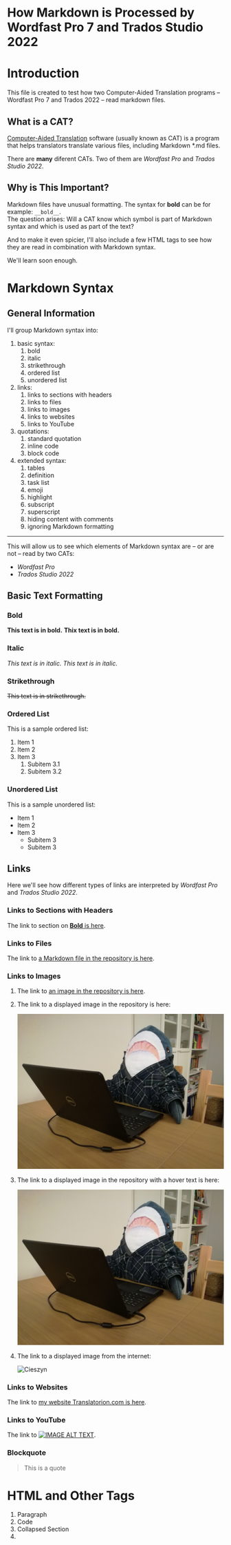 How Markdown is Processed by Wordfast Pro 7 and Trados Studio 2022<!-- Omit in toc -->
===

<!-- This here is a comment. And I'd like to create a TOC below -->
<!-- Use this: https://www.markdownguide.org/cheat-sheet/ -->
<!-- Things I need to insert:
- HTML tags, like <code></code>
- (funny thing that markdown kinda works here)
-  -->

# Introduction

<p>This file is created to test how two Computer-Aided Translation programs – Wordfast Pro 7 and Trados 2022 – read markdown files.</p>

## What is a CAT?
[Computer-Aided Translation](https://en.wikipedia.org/wiki/Computer-assisted_translation) software (usually known as CAT) is a program that helps translators translate various files, including Markdown *.md files.

There are **many** diferent CATs. Two of them are *Wordfast Pro* and *Trados Studio 2022*.
## Why is This Important?
Markdown files have unusual formatting. The syntax for __bold__ can be for example: `__bold__`.  
The question arises: Will a CAT know which symbol is part of Markdown syntax and which is used as part of the text?

And to make it even spicier, I'll also include a few HTML tags to see how they are read in combination with Markdown syntax.

We'll learn soon enough.

# Markdown Syntax

## General Information

I'll group Markdown syntax into:
1. basic syntax:
   1. bold
   2. italic
   3. strikethrough
   4. ordered list
   5. unordered list
2. links:
   1. links to sections with headers
   2. links to files
   3. links to images
   4. links to websites
   5. links to YouTube
3. quotations:
   1. standard quotation
   2. inline code
   3. block code
4. extended syntax:
   1. tables
   2. definition
   3. task list
   4. emoji
   5. highlight
   6. subscript
   7. superscript
   8. hiding content with comments
   9. ignoring Markdown formatting

---

This will allow us to see which elements of Markdown syntax are – or are not – read by two CATs:
- _Wordfast Pro_
- _Trados Studio 2022_

## Basic Text Formatting

### Bold

**This text is in bold.**
__Thix text is in bold.__

### Italic

*This text is in italic.*
_This text is in italic._

### Strikethrough
~~This text is in strikethrough.~~

### Ordered List
This is a sample ordered list:
1. Item 1
2. Item 2
3. Item 3
   1. Subitem 3.1
   2. Subitem 3.2

### Unordered List
This is a sample unordered list:
- Item 1
- Item 2
- Item 3
  - Subitem 3
  - Subitem 3
  
## Links
Here we'll see how different types of links are interpreted by *Wordfast Pro* and *Trados Studio 2022*.

### Links to Sections with Headers
The link to section on [**Bold** is here](#bold).

### Links to Files
The link to [a Markdown file in the repository is here](Project-Woźnikowski-2022-11-27.md).

### Links to Images
1. The link to [an image in the repository is here](Images/IMG_20200401_210429.jpg).
2. The link to a displayed image in the repository is here:
   
   ![Shark](Images/IMG_20200401_210429.jpg)
3. The link to a displayed image in the repository with a hover text is here:
   
   ![Shark](Images/IMG_20200401_210429.jpg "A Technical Writer Shark")
4. The link to a displayed image from the internet:
   
   ![Cieszyn](https://upload.wikimedia.org/wikipedia/commons/thumb/e/e2/2012_Powiat_cieszy%C5%84ski%2C_Cieszyn%2C_Rynek%2C_Fontanna_%C5%9Bw._Floriana_02.jpg/310px-2012_Powiat_cieszy%C5%84ski%2C_Cieszyn%2C_Rynek%2C_Fontanna_%C5%9Bw._Floriana_02.jpg)

### Links to Websites
The link to [my website Translatorion.com is here](https://translatorion.com/).

### Links to YouTube
The link to [![IMAGE ALT TEXT](http://img.youtube.com/vi/MRRmU_pOXnk/0.jpg)](http://www.youtube.com/watch?v=MRRmU_pOXnk "Video Title").


### Blockquote
> This is a quote

# HTML and Other Tags

1. Paragraph
2. Code
3. Collapsed Section
4. 